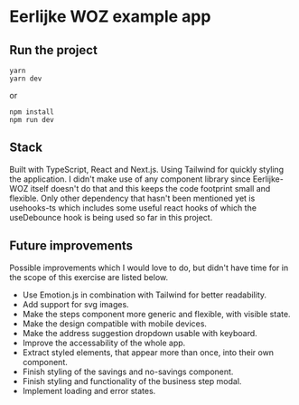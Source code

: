 # Eerlijke WOZ example app

## Run the project

```
yarn
yarn dev
```

or

```
npm install
npm run dev
```

## Stack

Built with TypeScript, React and Next.js. Using Tailwind for quickly styling the application. I didn't make use of any component library since Eerlijke-WOZ itself doesn't do that and this keeps the code footprint small and flexible. Only other dependency that hasn't been mentioned yet is usehooks-ts which includes some useful react hooks of which the useDebounce hook is being used so far in this project.

## Future improvements

Possible improvements which I would love to do, but didn't have time for in the scope of this exercise are listed below.

- Use Emotion.js in combination with Tailwind for better readability.
- Add support for svg images.
- Make the steps component more generic and flexible, with visible state.
- Make the design compatible with mobile devices.
- Make the address suggestion dropdown usable with keyboard.
- Improve the accessability of the whole app.
- Extract styled elements, that appear more than once, into their own component.
- Finish styling of the savings and no-savings component.
- Finish styling and functionality of the business step modal.
- Implement loading and error states.
